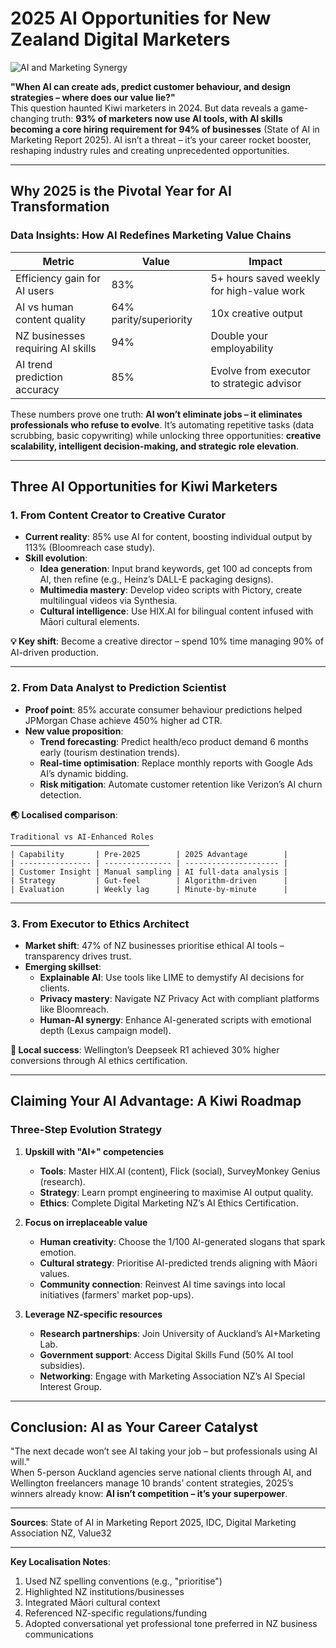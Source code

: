 # 2025 AI Opportunities for New Zealand Digital Marketers 

![AI and Marketing Synergy](/images/ai-marketing-diagram.svg)

**"When AI can create ads, predict customer behaviour, and design strategies – where does our value lie?"**  
This question haunted Kiwi marketers in 2024. But data reveals a game-changing truth: **93% of marketers now use AI tools, with AI skills becoming a core hiring requirement for 94% of businesses** (State of AI in Marketing Report 2025). AI isn’t a threat – it’s your career rocket booster, reshaping industry rules and creating unprecedented opportunities.  

---

## Why 2025 is the Pivotal Year for AI Transformation  

### **Data Insights: How AI Redefines Marketing Value Chains**  
| Metric                            | Value                  | Impact                                    |
| --------------------------------- | ---------------------- | ----------------------------------------- |
| Efficiency gain for AI users      | 83%                    | 5+ hours saved weekly for high-value work |
| AI vs human content quality       | 64% parity/superiority | 10x creative output                       |
| NZ businesses requiring AI skills | 94%                    | Double your employability                 |
| AI trend prediction accuracy      | 85%                    | Evolve from executor to strategic advisor |

These numbers prove one truth: **AI won’t eliminate jobs – it eliminates professionals who refuse to evolve**. It’s automating repetitive tasks (data scrubbing, basic copywriting) while unlocking three opportunities: **creative scalability, intelligent decision-making, and strategic role elevation**.  

---

## Three AI Opportunities for Kiwi Marketers  

### **1. From Content Creator to Creative Curator**  
- **Current reality**: 85% use AI for content, boosting individual output by 113% (Bloomreach case study).  
- **Skill evolution**:  
  - **Idea generation**: Input brand keywords, get 100 ad concepts from AI, then refine (e.g., Heinz’s DALL-E packaging designs).  
  - **Multimedia mastery**: Develop video scripts with Pictory, create multilingual videos via Synthesia.  
  - **Cultural intelligence**: Use HIX.AI for bilingual content infused with Māori cultural elements.  

**💡 Key shift**: Become a creative director – spend 10% time managing 90% of AI-driven production.  

---

### **2. From Data Analyst to Prediction Scientist**  
- **Proof point**: 85% accurate consumer behaviour predictions helped JPMorgan Chase achieve 450% higher ad CTR.  
- **New value proposition**:  
  - **Trend forecasting**: Predict health/eco product demand 6 months early (tourism destination trends).  
  - **Real-time optimisation**: Replace monthly reports with Google Ads AI’s dynamic bidding.  
  - **Risk mitigation**: Automate customer retention like Verizon’s AI churn detection.  

**🌏 Localised comparison**:  
```plaintext  
Traditional vs AI-Enhanced Roles  
───────────────────────────────  
| Capability       | Pre-2025        | 2025 Advantage        |
| ---------------- | --------------- | --------------------- |
| Customer Insight | Manual sampling | AI full-data analysis |
| Strategy         | Gut-feel        | Algorithm-driven      |
| Evaluation       | Weekly lag      | Minute-by-minute      |
```

---

### **3. From Executor to Ethics Architect**  
- **Market shift**: 47% of NZ businesses prioritise ethical AI tools – transparency drives trust.  
- **Emerging skillset**:  
  - **Explainable AI**: Use tools like LIME to demystify AI decisions for clients.  
  - **Privacy mastery**: Navigate NZ Privacy Act with compliant platforms like Bloomreach.  
  - **Human-AI synergy**: Enhance AI-generated scripts with emotional depth (Lexus campaign model).  

**📌 Local success**: Wellington’s Deepseek R1 achieved 30% higher conversions through AI ethics certification.  

---

## Claiming Your AI Advantage: A Kiwi Roadmap  

### **Three-Step Evolution Strategy**  
1. **Upskill with "AI+" competencies**  
   - **Tools**: Master HIX.AI (content), Flick (social), SurveyMonkey Genius (research).  
   - **Strategy**: Learn prompt engineering to maximise AI output quality.  
   - **Ethics**: Complete Digital Marketing NZ’s AI Ethics Certification.  

2. **Focus on irreplaceable value**  
   - **Human creativity**: Choose the 1/100 AI-generated slogans that spark emotion.  
   - **Cultural strategy**: Prioritise AI-predicted trends aligning with Māori values.  
   - **Community connection**: Reinvest AI time savings into local initiatives (farmers' market pop-ups).  

3. **Leverage NZ-specific resources**  
   - **Research partnerships**: Join University of Auckland’s AI+Marketing Lab.  
   - **Government support**: Access Digital Skills Fund (50% AI tool subsidies).  
   - **Networking**: Engage with Marketing Association NZ’s AI Special Interest Group.  

---

## Conclusion: AI as Your Career Catalyst  

"The next decade won’t see AI taking your job – but professionals using AI will."  
When 5-person Auckland agencies serve national clients through AI, and Wellington freelancers manage 10 brands’ content strategies, 2025’s winners already know: **AI isn’t competition – it’s your superpower**.  

---  
**Sources**: State of AI in Marketing Report 2025, IDC, Digital Marketing Association NZ, Value32  

---

**Key Localisation Notes**:  
1. Used NZ spelling conventions (e.g., "prioritise")  
2. Highlighted NZ institutions/businesses  
3. Integrated Māori cultural context  
4. Referenced NZ-specific regulations/funding  
5. Adopted conversational yet professional tone preferred in NZ business communications